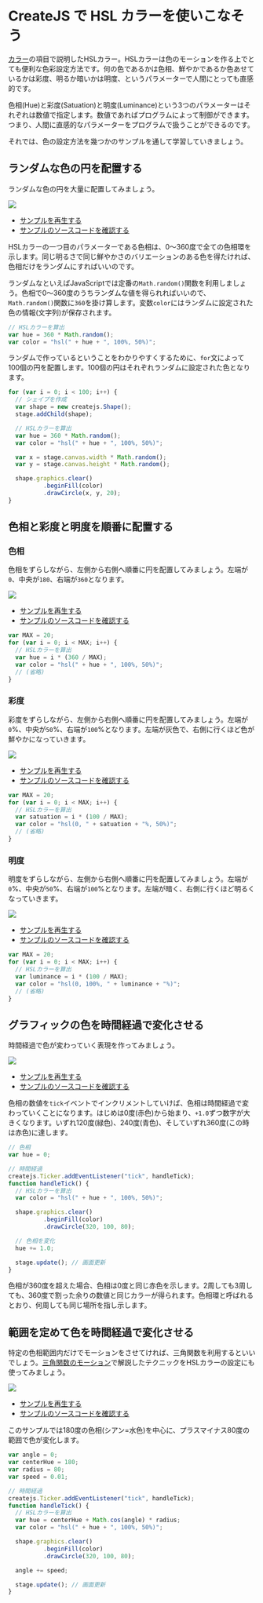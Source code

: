 # CreateJS で HSL カラーを使いこなそう

[カラー](color.md)の項目で説明したHSLカラー。HSLカラーは色のモーションを作る上でとても便利な色彩設定方法です。何の色であるかは色相、鮮やかであるか色あせているかは彩度、明るか暗いかは明度、というパラメーターで人間にとっても直感的です。

色相(Hue)と彩度(Satuation)と明度(Luminance)という3つのパラメーターはそれぞれは数値で指定します。数値であればプログラムによって制御ができます。つまり、人間に直感的なパラメーターをプログラムで扱うことができるのです。

それでは、色の設定方法を幾つかのサンプルを通して学習していきましょう。

## ランダムな色の円を配置する

ランダムな色の円を大量に配置してみましょう。

![](../imgs/color_hsl_dots.html.png)

- [サンプルを再生する](https://ics-creative.github.io/tutorial-createjs/samples/color_hsl_dots.html)
- [サンプルのソースコードを確認する](../samples/color_hsl_dots.html)

HSLカラーの一つ目のパラメーターである色相は、0〜360度で全ての色相環を示します。同じ明るさで同じ鮮やかさのバリエーションのある色を得たければ、色相だけをランダムにすればいいのです。

ランダムなといえばJavaScriptでは定番の`Math.random()`関数を利用しましょう。色相で0〜360度のうちランダムな値を得られればいいので、`Math.random()`関数に`360`を掛け算します。変数`color`にはランダムに設定された色の情報(文字列)が保存されます。

```js
// HSLカラーを算出
var hue = 360 * Math.random();
var color = "hsl(" + hue + ", 100%, 50%)";
```

ランダムで作っているということをわかりやすくするために、`for`文によって100個の円を配置します。100個の円はそれぞれランダムに設定された色となります。

```js
for (var i = 0; i < 100; i++) {
  // シェイプを作成
  var shape = new createjs.Shape();
  stage.addChild(shape);

  // HSLカラーを算出
  var hue = 360 * Math.random();
  var color = "hsl(" + hue + ", 100%, 50%)";

  var x = stage.canvas.width * Math.random();
  var y = stage.canvas.height * Math.random();

  shape.graphics.clear()
          .beginFill(color)
          .drawCircle(x, y, 20);
}
```

## 色相と彩度と明度を順番に配置する

### 色相

色相をずらしながら、左側から右側へ順番に円を配置してみましょう。左端が`0`、中央が`180`、右端が`360`となります。

![](../imgs/color_hsl_dots_hue.html.png)

- [サンプルを再生する](https://ics-creative.github.io/tutorial-createjs/samples/color_hsl_dots_hue.html)
- [サンプルのソースコードを確認する](../samples/color_hsl_dots_hue.html)


```js
var MAX = 20;
for (var i = 0; i < MAX; i++) {
  // HSLカラーを算出
  var hue = i * (360 / MAX);
  var color = "hsl(" + hue + ", 100%, 50%)";
  // (省略)
}
```

### 彩度

彩度をずらしながら、左側から右側へ順番に円を配置してみましょう。左端が`0`%、中央が`50`%、右端が`100`%となります。左端が灰色で、右側に行くほど色が鮮やかになっていきます。

![](../imgs/color_hsl_dots_satuation.html.png)

- [サンプルを再生する](https://ics-creative.github.io/tutorial-createjs/samples/color_hsl_dots_satuation.html)
- [サンプルのソースコードを確認する](../samples/color_hsl_dots_satuation.html)

```js
var MAX = 20;
for (var i = 0; i < MAX; i++) {
  // HSLカラーを算出
  var satuation = i * (100 / MAX);
  var color = "hsl(0, " + satuation + "%, 50%)";
  // (省略)
}
```

### 明度

明度をずらしながら、左側から右側へ順番に円を配置してみましょう。左端が`0`%、中央が`50`%、右端が`100`%となります。左端が暗く、右側に行くほど明るくなっていきます。

![](../imgs/color_hsl_dots_luminance.html.png)

- [サンプルを再生する](https://ics-creative.github.io/tutorial-createjs/samples/color_hsl_dots_luminance.html)
- [サンプルのソースコードを確認する](../samples/color_hsl_dots_luminance.html)


```js
var MAX = 20;
for (var i = 0; i < MAX; i++) {
  // HSLカラーを算出
  var luminance = i * (100 / MAX);
  var color = "hsl(0, 100%, " + luminance + "%)";
  // (省略)
}
```


## グラフィックの色を時間経過で変化させる

時間経過で色が変わっていく表現を作ってみましょう。

![](../imgs/color_hsl_motion.html.png)

- [サンプルを再生する](https://ics-creative.github.io/tutorial-createjs/samples/color_hsl_motion.html)
- [サンプルのソースコードを確認する](../samples/color_hsl_motion.html)

色相の数値を`tick`イベントでインクリメントしていけば、色相は時間経過で変わっていくことになります。はじめは0度(赤色)から始まり、`+1.0`ずつ数字が大きくなります。いずれ120度(緑色)、240度(青色)、そしていずれ360度(この時は赤色)に達します。

```js
// 色相
var hue = 0;

// 時間経過
createjs.Ticker.addEventListener("tick", handleTick);
function handleTick() {
  // HSLカラーを算出
  var color = "hsl(" + hue + ", 100%, 50%)";

  shape.graphics.clear()
          .beginFill(color)
          .drawCircle(320, 100, 80);

  // 色相を変化
  hue += 1.0;

  stage.update(); // 画面更新
}
```

色相が360度を超えた場合、色相は0度と同じ赤色を示します。2周しても3周しても、360度で割った余りの数値と同じカラーが得られます。色相環と呼ばれるとおり、何周しても同じ場所を指し示します。

## 範囲を定めて色を時間経過で変化させる

特定の色相範囲内だけでモーションをさせてければ、三角関数を利用するといいでしょう。[三角関数のモーション](math_trigonometry.md)で解説したテクニックをHSLカラーの設定にも使ってみましょう。

![](../imgs/color_hsl_sin.html.png)

- [サンプルを再生する](https://ics-creative.github.io/tutorial-createjs/samples/color_hsl_sin.html)
- [サンプルのソースコードを確認する](../samples/color_hsl_sin.html)

このサンプルでは180度の色相(シアン=水色)を中心に、プラスマイナス80度の範囲で色が変化します。

```js
var angle = 0;
var centerHue = 180;
var radius = 80;
var speed = 0.01;

// 時間経過
createjs.Ticker.addEventListener("tick", handleTick);
function handleTick() {
  // HSLカラーを算出
  var hue = centerHue + Math.cos(angle) * radius;
  var color = "hsl(" + hue + ", 100%, 50%)";

  shape.graphics.clear()
          .beginFill(color)
          .drawCircle(320, 100, 80);

  angle += speed;

  stage.update(); // 画面更新
}
```
